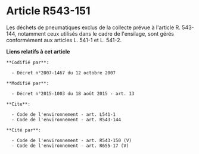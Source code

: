 # Article R543-151

Les déchets de pneumatiques exclus de la collecte prévue à l'article R. 543-144, notamment ceux utilisés dans le cadre de
l'ensilage, sont gérés conformément aux articles L. 541-1 et L. 541-2.

**Liens relatifs à cet article**

	**Codifié par**:

	  - Décret n°2007-1467 du 12 octobre 2007

	**Modifié par**:

	  - Décret n°2015-1003 du 18 août 2015 - art. 13

	**Cite**:

	  - Code de l'environnement - art. L541-1
	  - Code de l'environnement - art. R543-144

	**Cité par**:

	  - Code de l'environnement - art. R543-150 (V)
	  - Code de l'environnement - art. R655-17 (V)
